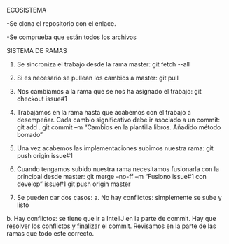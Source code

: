 ECOSISTEMA

-Se clona el repositorio con el enlace.

-Se comprueba que están todos los archivos


SISTEMA DE RAMAS
1.	Se sincroniza el trabajo desde la rama master:
git fetch --all

3.	Si es necesario se pullean los cambios a master:
git pull

4.	Nos cambiamos a la rama que se nos ha asignado el trabajo:
git checkout issue#1

5.	Trabajamos en la rama hasta que acabemos con el trabajo a desempeñar. Cada cambio significativo debe ir asociado a un commit:
git add .
git commit –m “Cambios en la plantilla libros. Añadido método borrado”


6.	Una vez acabemos las implementaciones subimos nuestra rama:
git push origin issue#1

8.	Cuando tengamos subido nuestra rama necesitamos fusionarla con la principal desde master:
git merge –no-ff –m “Fusiono issue#1 con develop” issue#1
git push origin master


10.	Se pueden dar dos casos:
a.	No hay conflictos: simplemente se sube y listo

b.	Hay conflictos: se tiene que ir a InteliJ en la parte de commit.
Hay que resolver los conflictos y finalizar el commit.
Revisamos en la parte de las ramas que todo este correcto.
